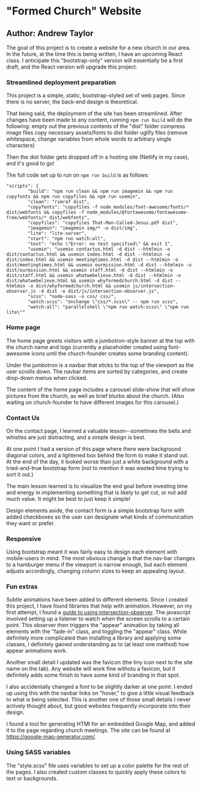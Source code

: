 # "Formed Church" Website
## Author: Andrew Taylor

The goal of this project is to create a website for a new church in our area. In the future, at the time this is being written, I have an upcoming React class. I anticipate this "bootstrap-only" version will essentially be a first draft, and the React version will upgrade this project.

### Streamlined deployment preparation

This project is a simple, static, bootstrap-styled set of web pages. Since there is no server, the back-end design is theoretical.

That being said, the deployment of the site has been streamlined. After changes have been made to any content, running `npm run build` will do the following:
empty out the previous contents of the "dist" folder
compress image files
copy necessary assets/fonts to dist folder
uglify files (remove whitespace, change variables from whole words to arbitrary single characters)

Then the dist folder gets dropped off in a hosting site (Netlify in my case), and it's good to go!

The full code set up to run on `npm run build` is as follows:

    "scripts": {
            "build": "npm run clean && npm run imagemin && npm run copyfonts && npm run copyfiles && npm run usemin",
            "clean": "rimraf dist",
            "copyfonts": "copyfiles -f node_modules/font-awesome/fonts/* dist/webfonts && copyfiles -f node_modules/@fortawesome/fontawesome-free/webfonts/* dist/webfonts",
            "copyfiles": "copyfiles That-Man-Called-Jesus.pdf dist",
            "imagemin": "imagemin img/* -o dist/img",
            "lite": "lite-server",
            "start": "npm run watch:all",
            "test": "echo \"Error: no test specified\" && exit 1",
            "usemin": "usemin contactus.html -d dist --htmlmin -o dist/contactus.html && usemin index.html -d dist --htmlmin -o dist/index.html && usemin meetingtimes.html -d dist --htmlmin -o dist/meetingtimes.html && usemin ourmission.html -d dist --htmlmin -o dist/ourmission.html && usemin staff.html -d dist --htmlmin -o dist/staff.html && usemin whatwebelieve.html -d dist --htmlmin -o dist/whatwebelieve.html && usemin whyformedchurch.html -d dist --htmlmin -o dist/whyformedchurch.html && usemin js/intersection-observer.js -d dist -o dist/js/intersection-observer.js",
            "scss": "node-sass -o css/ css/",
            "watch:scss": "onchange \"css/*.scss\" -- npm run scss",
            "watch:all": "parallelshell \"npm run watch:scss\" \"npm run lite\""

### Home page

The home page greets visitors with a jumbotron-style banner at the top with the church name and logo (currently a placeholder created using font-awesome icons until the church-founder creates some branding content).

Under the jumbotron is a navbar that sticks to the top of the viewport as the user scrolls down. The navbar items are sorted by categories, and create drop-down menus when clicked.

The content of the home page includes a carousel slide-show that will show pictures from the church, as well as brief blurbs about the church. (Also waiting on church-founder to have different images for this carousel.)

### Contact Us

On the contact page, I learned a valuable lesson--sometimes the bells and whistles are just distracting, and a simple design is best.

At one point I had a version of this page where there were background diagonal colors, and a lightened box behind the form to make it stand out. At the end of the day, it looked worse than just a white background with a tried-and-true bootstrap form (not to mention it was wasted time trying to sort it out.)

The main lesson learned is to visualize the end goal before investing time and energy in implementing something that is likely to get cut, or not add much value. It might be best to just keep it simple!

Design elements aside, the contact form is a simple bootstrap form with added checkboxes so the user can designate what kinds of communication they want or prefer.

### Responsive

Using bootstrap meant it was fairly easy to design each element with mobile-users in mind. The most obvious change is that the nav-bar changes to a hamburger menu if the viewport is narrow enough, but each element adjusts accordingly, changing column sizes to keep an appealing layout.

### Fun extras

Subtle animations have been added to different elements. Since I created this project, I have found libraries that help with animation. However, on my first attempt, I found a [guide to using 
intersection-observer](https://www.youtube.com/watch?v=huVJW23JHKQ). The javascript involved setting up a listener to watch when the screen scrolls to a certain point. This observer then triggers the "appear" animation by taking all elements with the "fade-in" class, and toggling the "appear" class. While definitely more complicated than installing a library and applying some classes, I definitely gained understanding as to (at least one method) how appear animations work.

Another small detail I updated was the favicon (the tiny icon next to the site name on the tab). Any website will work fine withotu a favicon, but it definitely adds some finish to have some kind of branding in that spot.

I also accidentally changed a font to be slightly darker at one point. I ended up using this with the navbar links on "hover," to give a little visual feedback to what is being selected. This is another one of those small details I never actively thought about, but good websites frequently incorporate into their design.

I found a tool for generating HTMl for an embedded Google Map, and added it to the page regarding church meetings. The site can be found at https://google-map-generator.com/.

### Using SASS variables

The "style.scss" file uses variables to set up a color palette for the rest of the pages. I also created custom classes to quickly apply these colors to text or backgrounds.